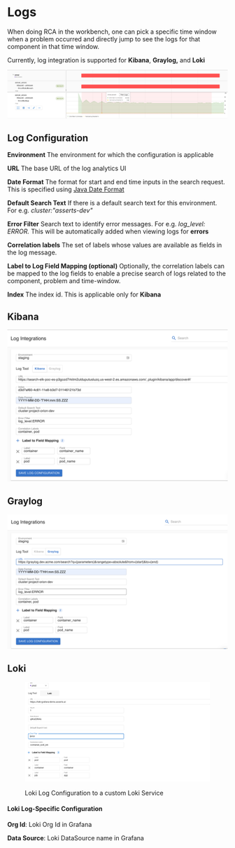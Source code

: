 # Logs

When doing RCA in the workbench, one can pick a specific time window when a problem occurred and directly jump to see the logs for that component in that time window. &#x20;

Currently, log integration is supported for **Kibana**, **Graylog,** and **Loki**

![View logs for the exact problem window](<../.gitbook/assets/Screenshot 2021-10-26 at 2.08.19 PM.png>)

## Log Configuration

**Environment** The environment for which the configuration is applicable

**URL** The base URL of the log analytics UI

**Date Format** The format for start and end time inputs in the search request. This is specified using [Java Date Format](https://docs.oracle.com/javase/7/docs/api/java/text/SimpleDateFormat.html)

**Default Search Text** If there is a default search text for this environment. For e.g. _cluster:"asserts-dev"_

**Error Filter** Search text to identify error messages. For e.g. _log\_level: ERROR._ This will be automatically added when viewing logs for **errors**

**Correlation labels** The set of labels whose values are available as fields in the log message.

**Label to Log Field Mapping (optional)** Optionally, the correlation labels can be mapped to the log fields to enable a precise search of logs related to the component, problem and time-window.&#x20;

**Index** The index id. This is applicable only for **Kibana**

## Kibana

![Kibana Configuration to a custom Kibana Service](<../.gitbook/assets/Screenshot 2021-10-21 at 11.42.27 AM.png>)

## Graylog

![Graylog Configruation to a custom Graylog Service](<../.gitbook/assets/Screenshot 2021-10-21 at 11.44.50 AM.png>)

## Loki

<figure><img src="../.gitbook/assets/Screenshot 2022-11-07 at 12.24.46 PM.png" alt=""><figcaption><p>Loki Log Configuration to a custom Loki Service</p></figcaption></figure>

#### Loki Log-Specific Configuration

**Org Id**: Loki Org Id in Grafana

**Data Source**: Loki DataSource name in Grafana

&#x20;
